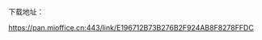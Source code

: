 下载地址：

[https://pan.mioffice.cn:443/link/E196712B73B276B2F924AB8F8278FFDC ](https://pan.mioffice.cn:443/link/E196712B73B276B2F924AB8F8278FFDC)
